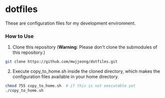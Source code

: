 # dotfiles
These are configuration files for my development environment.

### How to Use
1. Clone this repository (**Warning**: Please don't clone the submodules of this repository.)
```bash
git clone https://github.com/mwjjeong/dotfiles.git
```
2. Execute copy_to_home.sh inside the cloned directory, which makes the configuration files available in your home directory.
```bash
chmod 755 copy_to_home.sh  # if this is not executable yet
./copy_to_home.sh
```
